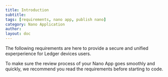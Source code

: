 ```yaml
---
title: Introduction
subtitle:
tags: [requirements, nano app, publish nano]
category: Nano Application
author:
layout: doc
---
```


The following requirements are here to provide a secure and unified experperience for Ledger devices users. 

To make sure the review process of your Nano App goes smoothly and quickly, we recommend you read the requirements before starting to code. 
